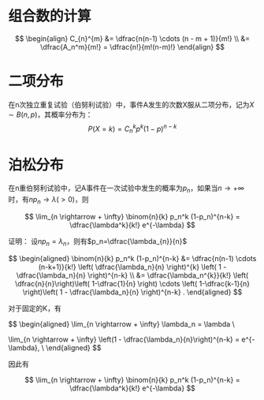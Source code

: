 # 组合数的计算

$$
\begin{align}
    C_{n}^{m} &= \dfrac{n(n-1) \cdots (n - m + 1)}{m!} \\
              &= \dfrac{A_n^m}{m!} = \dfrac{n!}{m!(n-m)!}
\end{align}
$$


# 二项分布
在n次独立重复试验（伯努利试验）中，事件A发生的次数X服从二项分布，记为$X \sim B(n, p)$，其概率分布为：
$$
P(X=k) = C_n^k p^k (1-p)^{n-k}
$$


# 泊松分布
在n重伯努利试验中，记A事件在一次试验中发生的概率为$p_n$，如果当$n \rightarrow + \infty$时，有$np_n \rightarrow \lambda(>0)$，则

$$
\lim_{n \rightarrow + \infty} \binom{n}{k} p_n^k (1-p_n)^{n-k} = \dfrac{\lambda^k}{k!} e^{-\lambda}
$$

证明：
设$np_{n} = \lambda_{n}$，则有$p_n=\dfrac{\lambda_{n}}{n}$

$$
\begin{aligned}
    \binom{n}{k} p_n^k (1-p_n)^{n-k} &= \dfrac{n(n-1) \cdots (n-k+1)}{k!} \left( \dfrac{\lambda_n}{n} \right)^{k} \left( 1 - \dfrac{\lambda_n}{n} \right)^{n-k} \\
    &= \dfrac{\lambda_n^{k}}{k!} \left( \dfrac{n}{n}\right)\left( 1-\dfrac{1}{n} \right) \cdots \left( 1-\dfrac{k-1}{n} \right)\left( 1 - \dfrac{\lambda_n}{n} \right)^{n-k} .
\end{aligned}
$$

对于固定的K，有

$$
\begin{aligned}
\lim_{n \rightarrow + \infty} \lambda_n = \lambda \\

\lim_{n \rightarrow + \infty} \left(1 - \dfrac{\lambda_n}{n}\right)^{n-k} = e^{-\lambda}, \\
\end{aligned}
$$

因此有

$$
\lim_{n \rightarrow + \infty} \binom{n}{k} p_n^k (1-p_n)^{n-k} = \dfrac{\lambda^k}{k!} e^{-\lambda}
$$
